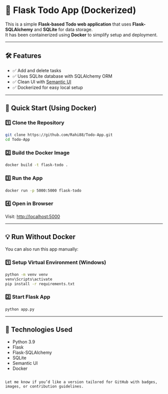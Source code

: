 
# 📝 Flask Todo App (Dockerized)

This is a simple **Flask-based Todo web application** that uses **Flask-SQLAlchemy** and **SQLite** for data storage.  
It has been containerized using **Docker** to simplify setup and deployment.

---

## 🛠 Features

- ✅ Add and delete tasks
- ✅ Uses SQLite database with SQLAlchemy ORM
- ✅ Clean UI with [Semantic UI](https://semantic-ui.com/)
- ✅ Dockerized for easy local setup

---

## 🚀 Quick Start (Using Docker)

### 1️⃣ Clone the Repository
```bash
git clone https://github.com/Rahi88/Todo-App.git
cd Todo-App
````

### 2️⃣ Build the Docker Image

```bash
docker build -t flask-todo .
```

### 3️⃣ Run the App

```bash
docker run -p 5000:5000 flask-todo
```

### 4️⃣ Open in Browser

Visit: [http://localhost:5000](http://localhost:5000)

---

## 💡 Run Without Docker

You can also run this app manually:

### 1️⃣ Setup Virtual Environment (Windows)

```bash
python -m venv venv
venv\Scripts\activate
pip install -r requirements.txt
```

### 2️⃣ Start Flask App

```bash
python app.py
```

---

## 🔧 Technologies Used

* Python 3.9
* Flask
* Flask-SQLAlchemy
* SQLite
* Semantic UI
* Docker

```

Let me know if you’d like a version tailored for GitHub with badges, images, or contribution guidelines.
```
